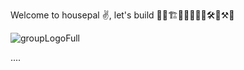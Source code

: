
Welcome to housepal ✌️, let's build 🧱🚧🏗️👷👷‍♀️🧑‍🏭🛠️🔩⚒️🔨




![groupLogoFull](https://user-images.githubusercontent.com/65332951/214278264-49c7df64-8de6-4b90-b6ba-3407e2aa2538.JPG)






....
